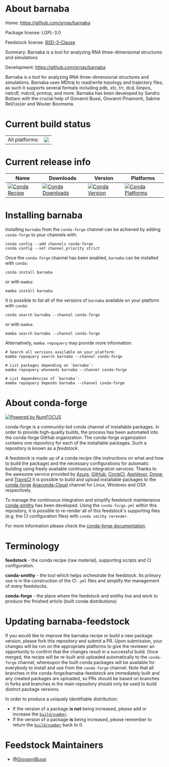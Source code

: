 About barnaba
=============

Home: https://github.com/srnas/barnaba

Package license: LGPL-3.0

Feedstock license: [BSD-3-Clause](https://github.com/conda-forge/barnaba-feedstock/blob/main/LICENSE.txt)

Summary: Barnaba is a tool for analyzing RNA three-dimensional structures and simulations

Development: https://github.com/srnas/barnaba

Barnaba is a tool for analyzing RNA three-dimensional structures and simulations.
Barnaba uses MDtraj to read/write topology and trajectory files, as such it supports
several formats including pdb, xtc, trr, dcd, binpos, netcdf, mdcrd, prmtop, and more.
Barnaba has been developed by Sandro Bottaro with the crucial help of Giovanni Bussi, Giovanni Pinamonti,
Sabine Rei{\ss}er and Wouter Boomsma.


Current build status
====================


<table><tr><td>All platforms:</td>
    <td>
      <a href="https://dev.azure.com/conda-forge/feedstock-builds/_build/latest?definitionId=9020&branchName=main">
        <img src="https://dev.azure.com/conda-forge/feedstock-builds/_apis/build/status/barnaba-feedstock?branchName=main">
      </a>
    </td>
  </tr>
</table>

Current release info
====================

| Name | Downloads | Version | Platforms |
| --- | --- | --- | --- |
| [![Conda Recipe](https://img.shields.io/badge/recipe-barnaba-green.svg)](https://anaconda.org/conda-forge/barnaba) | [![Conda Downloads](https://img.shields.io/conda/dn/conda-forge/barnaba.svg)](https://anaconda.org/conda-forge/barnaba) | [![Conda Version](https://img.shields.io/conda/vn/conda-forge/barnaba.svg)](https://anaconda.org/conda-forge/barnaba) | [![Conda Platforms](https://img.shields.io/conda/pn/conda-forge/barnaba.svg)](https://anaconda.org/conda-forge/barnaba) |

Installing barnaba
==================

Installing `barnaba` from the `conda-forge` channel can be achieved by adding `conda-forge` to your channels with:

```
conda config --add channels conda-forge
conda config --set channel_priority strict
```

Once the `conda-forge` channel has been enabled, `barnaba` can be installed with `conda`:

```
conda install barnaba
```

or with `mamba`:

```
mamba install barnaba
```

It is possible to list all of the versions of `barnaba` available on your platform with `conda`:

```
conda search barnaba --channel conda-forge
```

or with `mamba`:

```
mamba search barnaba --channel conda-forge
```

Alternatively, `mamba repoquery` may provide more information:

```
# Search all versions available on your platform:
mamba repoquery search barnaba --channel conda-forge

# List packages depending on `barnaba`:
mamba repoquery whoneeds barnaba --channel conda-forge

# List dependencies of `barnaba`:
mamba repoquery depends barnaba --channel conda-forge
```


About conda-forge
=================

[![Powered by
NumFOCUS](https://img.shields.io/badge/powered%20by-NumFOCUS-orange.svg?style=flat&colorA=E1523D&colorB=007D8A)](https://numfocus.org)

conda-forge is a community-led conda channel of installable packages.
In order to provide high-quality builds, the process has been automated into the
conda-forge GitHub organization. The conda-forge organization contains one repository
for each of the installable packages. Such a repository is known as a *feedstock*.

A feedstock is made up of a conda recipe (the instructions on what and how to build
the package) and the necessary configurations for automatic building using freely
available continuous integration services. Thanks to the awesome service provided by
[Azure](https://azure.microsoft.com/en-us/services/devops/), [GitHub](https://github.com/),
[CircleCI](https://circleci.com/), [AppVeyor](https://www.appveyor.com/),
[Drone](https://cloud.drone.io/welcome), and [TravisCI](https://travis-ci.com/)
it is possible to build and upload installable packages to the
[conda-forge](https://anaconda.org/conda-forge) [Anaconda-Cloud](https://anaconda.org/)
channel for Linux, Windows and OSX respectively.

To manage the continuous integration and simplify feedstock maintenance
[conda-smithy](https://github.com/conda-forge/conda-smithy) has been developed.
Using the ``conda-forge.yml`` within this repository, it is possible to re-render all of
this feedstock's supporting files (e.g. the CI configuration files) with ``conda smithy rerender``.

For more information please check the [conda-forge documentation](https://conda-forge.org/docs/).

Terminology
===========

**feedstock** - the conda recipe (raw material), supporting scripts and CI configuration.

**conda-smithy** - the tool which helps orchestrate the feedstock.
                   Its primary use is in the construction of the CI ``.yml`` files
                   and simplify the management of *many* feedstocks.

**conda-forge** - the place where the feedstock and smithy live and work to
                  produce the finished article (built conda distributions)


Updating barnaba-feedstock
==========================

If you would like to improve the barnaba recipe or build a new
package version, please fork this repository and submit a PR. Upon submission,
your changes will be run on the appropriate platforms to give the reviewer an
opportunity to confirm that the changes result in a successful build. Once
merged, the recipe will be re-built and uploaded automatically to the
`conda-forge` channel, whereupon the built conda packages will be available for
everybody to install and use from the `conda-forge` channel.
Note that all branches in the conda-forge/barnaba-feedstock are
immediately built and any created packages are uploaded, so PRs should be based
on branches in forks and branches in the main repository should only be used to
build distinct package versions.

In order to produce a uniquely identifiable distribution:
 * If the version of a package **is not** being increased, please add or increase
   the [``build/number``](https://docs.conda.io/projects/conda-build/en/latest/resources/define-metadata.html#build-number-and-string).
 * If the version of a package **is** being increased, please remember to return
   the [``build/number``](https://docs.conda.io/projects/conda-build/en/latest/resources/define-metadata.html#build-number-and-string)
   back to 0.

Feedstock Maintainers
=====================

* [@GiovanniBussi](https://github.com/GiovanniBussi/)

